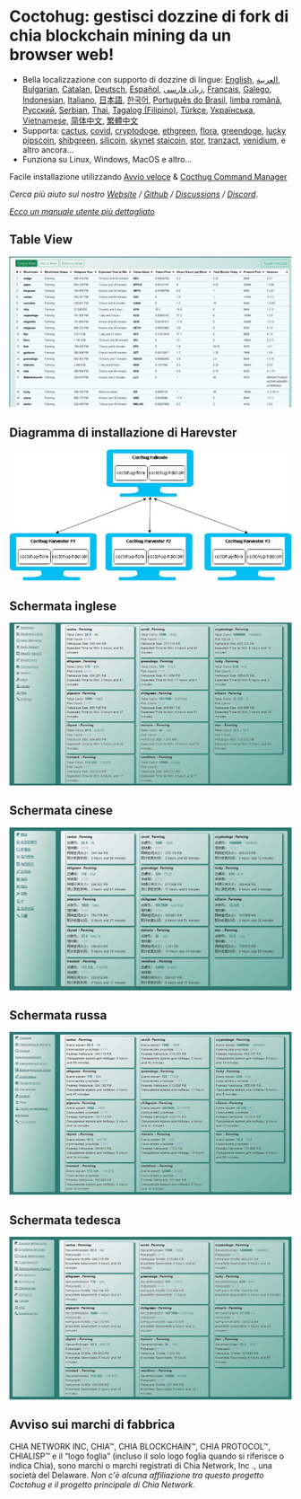 # Coctohug: gestisci dozzine di fork di chia blockchain mining da un browser web!
- Bella localizzazione con supporto di dozzine di lingue: [English](./readme_en.md), [العربية](./readme_ar.md), [Bulgarian](./readme_bg.md), [Catalan](./readme_ca.md), [Deutsch](./readme_de.md), [Español](./readme_es.md), [زبان فارسی](./readme_fa.md), [Français](./readme_fr.md), [Galego](./readme_gl.md), [Indonesian](./readme_id.md), [Italiano](./readme_it.md), [日本語](./readme_ja.md), [한국어](./readme_ko.md), [Português do Brasil](./readme_pt.md), [limba română](./readme_ro.md), [Русский](./readme_ru.md), [Serbian](./readme_sr.md), [Thai](./readme_th.md), [Tagalog (Filipino)](./readme_tl.md), [Türkçe](./readme_tr.md), [Українська](./readme_uk.md), [Vietnamese](./readme_vi.md), [简体中文](./readme_zh-CN.md), [繁體中文](./readme_zh-TW.md)
- Supporta: [cactus](https://github.com/raingggg/coctohug-cactus), [covid](https://github.com/raingggg/coctohug-covid), [cryptodoge](https://github.com/raingggg/coctohug-cryptodoge), [ethgreen](https://github.com/raingggg/coctohug-ethgreen), [flora](https://github.com/raingggg/coctohug-flora), [greendoge](https://github.com/raingggg/coctohug-greendoge), [lucky](https://github.com/raingggg/coctohug-lucky) [pipscoin](https://github.com/raingggg/coctohug-pipscoin), [shibgreen](https://github.com/raingggg/coctohug-shibgreen), [silicoin](https://github.com/raingggg/coctohug-silicoin), [skynet](https://github.com/raingggg/coctohug-skynet) [staicoin](https://github.com/raingggg/coctohug-staicoin), [stor](https://github.com/raingggg/coctohug-stor), [tranzact](https://github.com/raingggg/coctohug-tranzact), [venidium](https://github.com/raingggg/coctohug-venidium), e altro ancora...
- Funziona su Linux, Windows, MacOS e altro...

Facile installazione utilizzando [Avvio veloce](https://www.coctohug.xyz/) & [Cocthug Command Manager](../ccm/ccm_it.md)

*Cerca più aiuto sul nostro [Website](https://www.coctohug.xyz/) / [Github](https://github.com/raingggg/coctohug) / [Discussions](https://github.com/raingggg/coctohug/discussions) / [Discord](https://discord.com/invite/RcVpCw3ef7)*.

*[Ecco un manuale utente più dettagliato](../wiki/wiki_it.md)*


## Table View
![Table View](../../images/coctohug-table_view-min.png)

## Diagramma di installazione di Harevster
![Harvester](../../images/coctohug-harvester-min.jpg)

## Schermata inglese
![English](../../images/coctohug-summary-en-min.png)

## Schermata cinese
![Chinese](../../images/coctohug-summary-cn-min.png)

## Schermata russa
![Russian](../../images/coctohug-summary-russian-min.png)

## Schermata tedesca
![German](../../images/coctohug-summary-german-min.png)

## Avviso sui marchi di fabbrica
CHIA NETWORK INC, CHIA™, CHIA BLOCKCHAIN™, CHIA PROTOCOL™, CHIALISP™ e il “logo foglia” (incluso il solo logo foglia quando si riferisce o indica Chia), sono marchi o marchi registrati di Chia Network, Inc ., una società del Delaware. *Non c&#39;è alcuna affiliazione tra questo progetto Coctohug e il progetto principale di Chia Network.*
